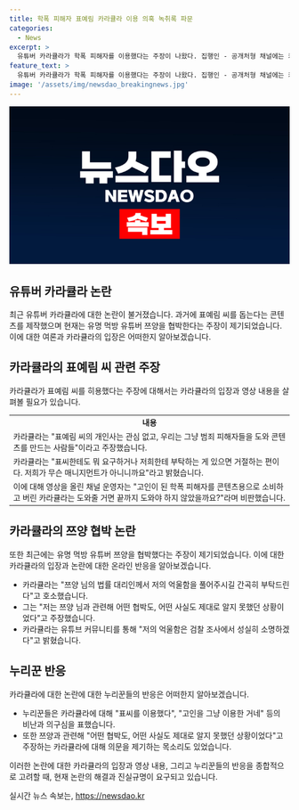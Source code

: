```yaml
---
title: 학폭 피해자 표예림 카라큘라 이용 의혹 녹취록 파문
categories:
  - News
excerpt: >
  유튜버 카라큘라가 학폭 피해자를 이용했다는 주장이 나왔다. 집행인 - 공개처형 채널에는 카라큘라가 표예림 씨를 죽음으로 몰아넣었다는 녹취록이 담긴 영상이 올라왔는데, 이에 대해 운영자는 도와줄 거면 끝까지 도와야 하지 않았을까라고 주장했다. 또한 최근에는 다른 유명 유튜버에게 협박을 가했다는 논란까지 일고 있다. 카라큘라는 모든 주장을 강력히 부인하며 검찰 조사를 요청하고 있다.
feature_text: >
  유튜버 카라큘라가 학폭 피해자를 이용했다는 주장이 나왔다. 집행인 - 공개처형 채널에는 카라큘라가 표예림 씨를 죽음으로 몰아넣었다는 녹취록이 담긴 영상이 올라왔는데, 이에 대해 운영자는 도와줄 거면 끝까지 도와야 하지 않았을까라고 주장했다. 또한 최근에는 다른 유명 유튜버에게 협박을 가했다는 논란까지 일고 있다. 카라큘라는 모든 주장을 강력히 부인하며 검찰 조사를 요청하고 있다.
image: '/assets/img/newsdao_breakingnews.jpg'
---
```


<p><img src="/assets/img/newsdao_breakingnews.jpg" alt="bookingtag 속보" /></p>

<h2 data-ke-size="size26">유튜버 카라큘라 논란</h2>

<p data-ke-size="size16">최근 유튜버 카라큘라에 대한 논란이 불거졌습니다. 과거에 표예림 씨를 돕는다는 콘텐츠를 제작했으며 현재는 유명 먹방 유튜버 쯔양을 협박한다는 주장이 제기되었습니다. 이에 대한 여론과 카라큘라의 입장은 어떠한지 알아보겠습니다.</p>

<h2 data-ke-size="size26">카라큘라의 표예림 씨 관련 주장</h2>

<p data-ke-size="size16">카라큘라가 표예림 씨를 히용했다는 주장에 대해서는 카라큘라의 입장과 영상 내용을 살펴볼 필요가 있습니다.</p>

<table>
    <tr>
        <td style="text-align: center; height: 17px;"><b>내용</b></td>
    </tr>
    <tr>
        <td>카라큘라는 "표예림 씨의 개인사는 관심 없고, 우리는 그냥 범죄 피해자들을 도와 콘텐츠를 만드는 사람들"이라고 주장했습니다.</td>
    </tr>
    <tr>
        <td>카라큘라는 "표씨한테도 뭐 요구하거나 저희한테 부탁하는 게 있으면 거절하는 편이다. 저희가 무슨 매니지먼트가 아니니까요"라고 밝혔습니다.</td>
    </tr>
    <tr>
        <td>이에 대해 영상을 올린 채널 운영자는 "고인이 된 학폭 피해자를 콘텐츠용으로 소비하고 버린 카라큘라는 도와줄 거면 끝까지 도와야 하지 않았을까요?"라며 비판했습니다.</td>
    </tr>
</table>

<h2 data-ke-size="size26">카라큘라의 쯔양 협박 논란</h2>

<p data-ke-size="size16">또한 최근에는 유명 먹방 유튜버 쯔양을 협박했다는 주장이 제기되었습니다. 이에 대한 카라큘라의 입장과 논란에 대한 온라인 반응을 알아보겠습니다.</p>

<ul>
    <li>카라큘라는 "쯔양 님의 법률 대리인께서 저의 억울함을 풀어주시길 간곡히 부탁드린다"고 호소했습니다.</li>
    <li>그는 "저는 쯔양 님과 관련해 어떤 협박도, 어떤 사실도 제대로 알지 못했던 상황이었다"고 주장했습니다.</li>
    <li>카라큘라는 유튜브 커뮤니티를 통해 "저의 억울함은 검찰 조사에서 성실히 소명하겠다"고 밝혔습니다.</li>
</ul>

<h2 data-ke-size="size26">누리꾼 반응</h2>

<p data-ke-size="size16">카라큘라에 대한 논란에 대한 누리꾼들의 반응은 어떠한지 알아보겠습니다.</p>

<ul>
    <li>누리꾼들은 카라큘라에 대해 "표씨를 이용했다", "고인을 그냥 이용한 거네" 등의 비난과 의구심을 표했습니다.</li>
    <li>또한 쯔양과 관련해 "어떤 협박도, 어떤 사실도 제대로 알지 못했던 상황이었다"고 주장하는 카라큘라에 대해 의문을 제기하는 목소리도 있었습니다.</li>
</ul>

<p data-ke-size="size16">이러한 논란에 대한 카라큘라의 입장과 영상 내용, 그리고 누리꾼들의 반응을 종합적으로 고려할 때, 현재 논란의 해결과 진실규명이 요구되고 있습니다.</p>
실시간 뉴스 속보는, <a href="https://newsdao.kr" rel="dofollow">https://newsdao.kr</a>


